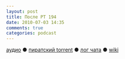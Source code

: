 ```yaml
---
layout: post
title: После РТ 194
date: 2010-07-03 14:35
comments: true
categories: podcast
---
```

[аудио](http://cdn.radio-t.com/rt194post.mp3) ● [пиратский torrent](http://pirates.radio-t.com/torrents/rt194post.mp3.torrent) ● [лог чата](http://chat.radio-t.com/logs/radio-t-194.html) ● [wiki](http://wiki.radio-t.com/%D0%9F%D0%BE%D1%81%D0%BB%D0%B5_%D0%A0%D0%A2_194)<audio src="http://cdn.radio-t.com/rt194post.mp3" preload="none">
